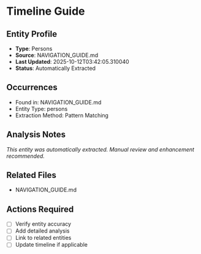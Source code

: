 # Timeline Guide

## Entity Profile
- **Type**: Persons
- **Source**: NAVIGATION_GUIDE.md
- **Last Updated**: 2025-10-12T03:42:05.310040
- **Status**: Automatically Extracted

## Occurrences
- Found in: NAVIGATION_GUIDE.md
- Entity Type: persons
- Extraction Method: Pattern Matching

## Analysis Notes
*This entity was automatically extracted. Manual review and enhancement recommended.*

## Related Files
- NAVIGATION_GUIDE.md

## Actions Required
- [ ] Verify entity accuracy
- [ ] Add detailed analysis
- [ ] Link to related entities
- [ ] Update timeline if applicable

